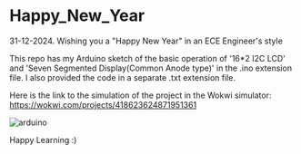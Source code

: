 # Happy_New_Year
31-12-2024.
Wishing you a "Happy New Year" in an ECE Engineer's style

This repo has my Arduino sketch of the basic operation of '16*2 I2C LCD' and 'Seven Segmented Display(Common Anode type)' in the .ino extension file.
I also provided the code in a  separate .txt extension file.

Here is the link to the simulation of the project in the Wokwi simulator: https://wokwi.com/projects/418623624871951361

![arduino](https://github.com/user-attachments/assets/17b209ac-3b70-48a6-8302-333b5e00cb46)

Happy Learning :)
